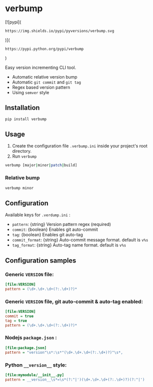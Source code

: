 # verbump

[![pypi](

    https://img.shields.io/pypi/pyversions/verbump.svg

)](

    https://pypi.python.org/pypi/verbump

)

Easy version incrementing CLI tool.

* Automatic relative version bump
* Automatic `git commit` and `git tag`
* Regex based version pattern
* Using `semver` style

## Installation

```bash
pip install verbump
```

## Usage

1. Create the configuration file `.verbump.ini` inside your project's root directory.
2. Run `verbump`

```bash
verbump [major|minor|patch|build]
```

### Relative bump

```bash
verbump minor
```

## Configuration

Available keys for `.verdump.ini` :

* `pattern`: {string} Version pattern regex (required)
* `commit`: {boolean} Enables git auto-commit
* `tag`: {boolean} Enables git auto-tag
* `commit_format`: {string} Auto-commit message format. default is `v%s`
* `tag_format`: {string} Auto-tag name format. default is `v%s`

## Configuration samples

### Generic `VERSION` file:

```ini
[file:VERSION]
pattern = (\d+.\d+.\d+(?:.\d+)?)*
```

### Generic `VERSION` file, git auto-commit & auto-tag enabled:

```ini
[file:VERSION]
commit = true
tag = true
pattern = (\d+.\d+.\d+(?:.\d+)?)*
```

### Nodejs `package.json` :

```ini
[file:package.json]
pattern = "version"\s*:\s*"(\d+.\d+.\d+(?:.\d+)?)"\s*,
```

### Python `__version__` style:

```ini
[file:mymodule/__init__.py]
pattern = __version__\s*=\s*(?:"|')(\d+.\d+.\d+(?:.\d+)?)(?:"|')
```
